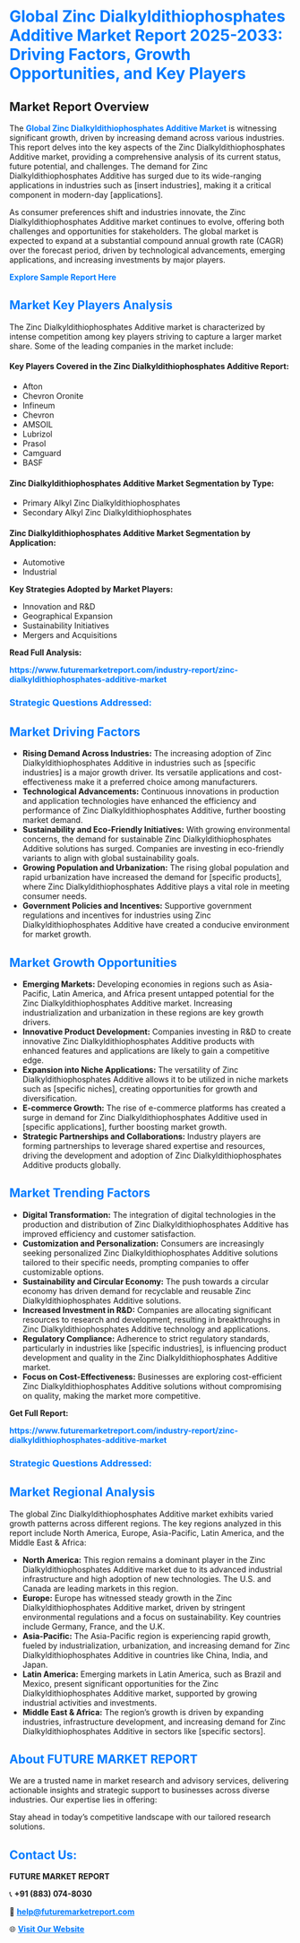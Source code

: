<h1 style="color: #007BFF;">Global Zinc Dialkyldithiophosphates Additive Market Report 2025-2033: Driving Factors, Growth Opportunities, and Key Players</h1>

<section id="overview">
<h2>Market Report Overview</h2>
<p>The <a href="https://www.futuremarketreport.com/industry-report/zinc-dialkyldithiophosphates-additive-market" style="color: #007BFF; text-decoration: none;"><strong>Global Zinc Dialkyldithiophosphates Additive Market</strong></a> is witnessing significant growth, driven by increasing demand across various industries. This report delves into the key aspects of the Zinc Dialkyldithiophosphates Additive market, providing a comprehensive analysis of its current status, future potential, and challenges. The demand for Zinc Dialkyldithiophosphates Additive has surged due to its wide-ranging applications in industries such as [insert industries], making it a critical component in modern-day [applications].</p>
<p>As consumer preferences shift and industries innovate, the Zinc Dialkyldithiophosphates Additive market continues to evolve, offering both challenges and opportunities for stakeholders. The global market is expected to expand at a substantial compound annual growth rate (CAGR) over the forecast period, driven by technological advancements, emerging applications, and increasing investments by major players.</p>
</section>

<section id="overview">
<p><a href="https://www.futuremarketreport.com/request-sample/reportId=42074" style="color: #007BFF; text-decoration: none;"><strong>Explore Sample Report Here</strong></a></p>
</section>

<section id="key-players">
<h2 style="color: #007BFF;">Market Key Players Analysis</h2>
<p>The Zinc Dialkyldithiophosphates Additive market is characterized by intense competition among key players striving to capture a larger market share. Some of the leading companies in the market include:</p>
<h4>Key Players Covered in the Zinc Dialkyldithiophosphates Additive Report:</h4>
<ul><li>Afton</li><li>Chevron Oronite</li><li>Infineum</li><li>Chevron</li><li>AMSOIL</li><li>Lubrizol</li><li>Prasol</li><li>Camguard</li><li>BASF</li></ul>
<h4>Zinc Dialkyldithiophosphates Additive Market Segmentation by Type:</h4>
<ul><li>Primary Alkyl Zinc Dialkyldithiophosphates</li><li>Secondary Alkyl Zinc Dialkyldithiophosphates</li></ul>

<h4>Zinc Dialkyldithiophosphates Additive Market Segmentation by Application:</h4>
<ul><li>Automotive</li><li>Industrial</li></ul>
<p><strong>Key Strategies Adopted by Market Players:</strong></p>
<ul>
<li>Innovation and R&D</li>
<li>Geographical Expansion</li>
<li>Sustainability Initiatives</li>
<li>Mergers and Acquisitions</li>
</ul>
</section>

<section>
<p><strong>Read Full Analysis: </strong></p><a href="https://www.futuremarketreport.com/industry-report/zinc-dialkyldithiophosphates-additive-market" style="color: #007BFF; text-decoration: none;"><strong>https://www.futuremarketreport.com/industry-report/zinc-dialkyldithiophosphates-additive-market</strong></a>
<h3 style="color: #007BFF;">Strategic Questions Addressed:</h3>
</section>

<section id="driving-factors">
<h2 style="color: #007BFF;">Market Driving Factors</h2>
<ul>
<li><strong>Rising Demand Across Industries:</strong> The increasing adoption of Zinc Dialkyldithiophosphates Additive in industries such as [specific industries] is a major growth driver. Its versatile applications and cost-effectiveness make it a preferred choice among manufacturers.</li>
<li><strong>Technological Advancements:</strong> Continuous innovations in production and application technologies have enhanced the efficiency and performance of Zinc Dialkyldithiophosphates Additive, further boosting market demand.</li>
<li><strong>Sustainability and Eco-Friendly Initiatives:</strong> With growing environmental concerns, the demand for sustainable Zinc Dialkyldithiophosphates Additive solutions has surged. Companies are investing in eco-friendly variants to align with global sustainability goals.</li>
<li><strong>Growing Population and Urbanization:</strong> The rising global population and rapid urbanization have increased the demand for [specific products], where Zinc Dialkyldithiophosphates Additive plays a vital role in meeting consumer needs.</li>
<li><strong>Government Policies and Incentives:</strong> Supportive government regulations and incentives for industries using Zinc Dialkyldithiophosphates Additive have created a conducive environment for market growth.</li>
</ul>
</section>

<section id="growth-opportunities">
<h2 style="color: #007BFF;">Market Growth Opportunities</h2>
<ul>
<li><strong>Emerging Markets:</strong> Developing economies in regions such as Asia-Pacific, Latin America, and Africa present untapped potential for the Zinc Dialkyldithiophosphates Additive market. Increasing industrialization and urbanization in these regions are key growth drivers.</li>
<li><strong>Innovative Product Development:</strong> Companies investing in R&D to create innovative Zinc Dialkyldithiophosphates Additive products with enhanced features and applications are likely to gain a competitive edge.</li>
<li><strong>Expansion into Niche Applications:</strong> The versatility of Zinc Dialkyldithiophosphates Additive allows it to be utilized in niche markets such as [specific niches], creating opportunities for growth and diversification.</li>
<li><strong>E-commerce Growth:</strong> The rise of e-commerce platforms has created a surge in demand for Zinc Dialkyldithiophosphates Additive used in [specific applications], further boosting market growth.</li>
<li><strong>Strategic Partnerships and Collaborations:</strong> Industry players are forming partnerships to leverage shared expertise and resources, driving the development and adoption of Zinc Dialkyldithiophosphates Additive products globally.</li>
</ul>
</section>

<section id="trending-factors">
<h2 style="color: #007BFF;">Market Trending Factors</h2>
<ul>
<li><strong>Digital Transformation:</strong> The integration of digital technologies in the production and distribution of Zinc Dialkyldithiophosphates Additive has improved efficiency and customer satisfaction.</li>
<li><strong>Customization and Personalization:</strong> Consumers are increasingly seeking personalized Zinc Dialkyldithiophosphates Additive solutions tailored to their specific needs, prompting companies to offer customizable options.</li>
<li><strong>Sustainability and Circular Economy:</strong> The push towards a circular economy has driven demand for recyclable and reusable Zinc Dialkyldithiophosphates Additive solutions.</li>
<li><strong>Increased Investment in R&D:</strong> Companies are allocating significant resources to research and development, resulting in breakthroughs in Zinc Dialkyldithiophosphates Additive technology and applications.</li>
<li><strong>Regulatory Compliance:</strong> Adherence to strict regulatory standards, particularly in industries like [specific industries], is influencing product development and quality in the Zinc Dialkyldithiophosphates Additive market.</li>
<li><strong>Focus on Cost-Effectiveness:</strong> Businesses are exploring cost-efficient Zinc Dialkyldithiophosphates Additive solutions without compromising on quality, making the market more competitive.</li>
</ul>
</section>

<section>
<p><strong>Get Full Report: </strong></p><a href="https://www.futuremarketreport.com/industry-report/zinc-dialkyldithiophosphates-additive-market" style="color: #007BFF; text-decoration: none;"><strong>https://www.futuremarketreport.com/industry-report/zinc-dialkyldithiophosphates-additive-market</strong></a>
<h3 style="color: #007BFF;">Strategic Questions Addressed:</h3>
</section>


<section id="regional-analysis">
<h2 style="color: #007BFF;">Market Regional Analysis</h2>
<p>The global Zinc Dialkyldithiophosphates Additive market exhibits varied growth patterns across different regions. The key regions analyzed in this report include North America, Europe, Asia-Pacific, Latin America, and the Middle East & Africa:</p>
<ul>
<li><strong>North America:</strong> This region remains a dominant player in the Zinc Dialkyldithiophosphates Additive market due to its advanced industrial infrastructure and high adoption of new technologies. The U.S. and Canada are leading markets in this region.</li>
<li><strong>Europe:</strong> Europe has witnessed steady growth in the Zinc Dialkyldithiophosphates Additive market, driven by stringent environmental regulations and a focus on sustainability. Key countries include Germany, France, and the U.K.</li>
<li><strong>Asia-Pacific:</strong> The Asia-Pacific region is experiencing rapid growth, fueled by industrialization, urbanization, and increasing demand for Zinc Dialkyldithiophosphates Additive in countries like China, India, and Japan.</li>
<li><strong>Latin America:</strong> Emerging markets in Latin America, such as Brazil and Mexico, present significant opportunities for the Zinc Dialkyldithiophosphates Additive market, supported by growing industrial activities and investments.</li>
<li><strong>Middle East & Africa:</strong> The region’s growth is driven by expanding industries, infrastructure development, and increasing demand for Zinc Dialkyldithiophosphates Additive in sectors like [specific sectors].</li>
</ul>
</section>

<footer>
<h2 style="color: #007BFF;">About FUTURE MARKET REPORT</h2>
<p>We are a trusted name in market research and advisory services, delivering actionable insights and strategic support to businesses across diverse industries. Our expertise lies in offering:</p>

<p>Stay ahead in today’s competitive landscape with our tailored research solutions.</p>

<h2 style="color: #007BFF;">Contact Us:</h2>
<p><strong>FUTURE MARKET REPORT</strong></p>
<p>📞 <strong>+91 (883) 074-8030</strong></p>
<p>📧 <strong><a href="mailto:help@futuremarketreport.com" style="color: #007BFF;">help@futuremarketreport.com</a></strong></p>
<p>🌐 <strong><a href="https://www.futuremarketreport.com/" style="color: #007BFF;">Visit Our Website</a></strong></p>
</footer>